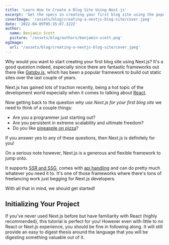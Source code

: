 ```yaml
---
title: 'Learn How to Create a Blog Site Using Next.js'
excerpt: 'Get the specs in creating your first blog site using the popular React based framework, Next.js.'
coverImage: '/assets/blog/creating-a-nextjs-blog-site/cover.jpeg'
date: '2022-04-09T05:35:07.322Z'
author:
  name: Benjamin Scott
  picture: '/assets/blog/authors/benjamin-scott.png'
ogImage:
  url: '/assets/blog/creating-a-nextjs-blog-site/cover.jpeg'
---
```


Why would you want to start creating your first blog site using Next.js?
It's a good question indeed, especially since there are fantastic frameworks out there
like [Gatsby.js](https://www.gatsbyjs.com/), which has been a popular framework to build out static sites over the last
couple of years.

Next.js has gained lots of traction recently, being a hot topic of the development world
especially when it comes to talking about [React](https://reactjs.org/).

Now getting back to the question _why use Next.js for your first blog site_ we need to think of
a couple things:

- Are you a programmer just starting out?
- Are you persistent in extreme scalability and ultimate freedom?
- Do you like [pineapple on pizza](https://www.goodfood.com.au/eat-out/news/why-do-so-many-people-find-pineapple-on-pizza-offensive-20190424-h1dqrc)?

If you answer yes to any of these questions, then Next.js is definitely for you!

On a serious note however, Next.js is a generous and flexible framework to jump onto.

It supports [SSR and SSG](https://betterprogramming.pub/server-side-rendering-vs-static-site-generation-53a34872728c),
comes with [api handling](https://nextjs.org/docs/api-routes/introduction) and can do pretty much whatever you need
it to. It's one of those frameworks where there's tons of freelancing work just begging for Next.js developers.

With all that in mind, we should get started!

## Initializing Your Project

If you've never used Next.js before but have familiarity with React (highly recommended), this
tutorial is perfect for you! However even with little to no React or Next.js experience, you
should be fine in following along. It will still provide an easy to digest thesis around the language
that you will be digesting something valuable out of it.
